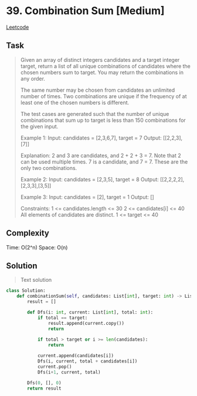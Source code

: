 # 39. Combination Sum [Medium]

[Leetcode](https://leetcode.com/problems/combination-sum/description/)

## Task

> Given an array of distinct integers candidates and a target integer target, return a list of all unique combinations of candidates where the chosen numbers sum to target. You may return the combinations in any order.
> 
> The same number may be chosen from candidates an unlimited number of times. Two combinations are unique if the frequency of at least one of the chosen numbers is different.
> 
> The test cases are generated such that the number of unique combinations that sum up to target is less than 150 combinations for the given input.
> 
> Example 1:
> Input: candidates = [2,3,6,7], target = 7
> Output: [[2,2,3],[7]]
> 
> Explanation:
> 2 and 3 are candidates, and 2 + 2 + 3 = 7. Note that 2 can be used multiple times.
> 7 is a candidate, and 7 = 7.
> These are the only two combinations.
> 
> Example 2:
> Input: candidates = [2,3,5], target = 8
> Output: [[2,2,2,2],[2,3,3],[3,5]]
> 
> Example 3:
> Input: candidates = [2], target = 1
> Output: []
> 
> Constraints:
> 1 <= candidates.length <= 30
> 2 <= candidates[i] <= 40
> All elements of candidates are distinct.
> 1 <= target <= 40


## Complexity

Time: O(2^n)
Space: O(n)

## Solution

> Text solution

```python
class Solution:
    def combinationSum(self, candidates: List[int], target: int) -> List[List[int]]:
        result = []  

        def Dfs(i: int, current: List[int], total: int):
            if total == target:
                result.append(current.copy())
                return
            
            if total > target or i >= len(candidates):
                return

            current.append(candidates[i])
            Dfs(i, current, total + candidates[i])
            current.pop()
            Dfs(i+1, current, total)

        Dfs(0, [], 0)
        return result

```
